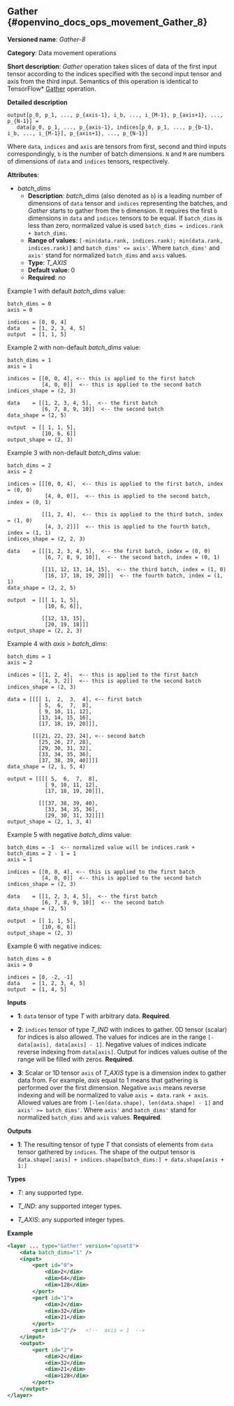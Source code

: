 ## Gather <a name="Gather"></a> {#openvino_docs_ops_movement_Gather_8}

**Versioned name**: *Gather-8*

**Category**: Data movement operations

**Short description**: *Gather* operation takes slices of data of the first input tensor according to the indices
 specified with the second input tensor and axis from the third input. Semantics of this operation is identical to 
TensorFlow\* [Gather](https://www.tensorflow.org/api_docs/python/tf/gather) operation.

**Detailed description**

    output[p_0, p_1, ..., p_{axis-1}, i_b, ..., i_{M-1}, p_{axis+1}, ..., p_{N-1}] = 
       data[p_0, p_1, ..., p_{axis-1}, indices[p_0, p_1, ..., p_{b-1}, i_b, ..., i_{M-1}], p_{axis+1}, ..., p_{N-1}]

Where `data`, `indices` and `axis` are tensors from first, second and third inputs correspondingly, `b` is 
the number of batch dimensions. `N` and `M` are numbers of dimensions of `data` and `indices` tensors, respectively.

**Attributes**:
* *batch_dims*
  * **Description**: *batch_dims* (also denoted as `b`) is a leading number of dimensions of `data` tensor and `indices` 
  representing the batches, and *Gather* starts to gather from the `b` dimension. It requires the first `b` 
  dimensions in `data` and `indices` tensors to be equal. If `batch_dims` is less than zero, normalized value is used 
  `batch_dims = indices.rank + batch_dims`.
  * **Range of values**: `[-min(data.rank, indices.rank); min(data.rank, indices.rank)]` and `batch_dims' <= axis'`.
  Where `batch_dims'` and `axis'` stand for normalized `batch_dims` and `axis` values.
  * **Type**: *T_AXIS*
  * **Default value**: 0
  * **Required**: *no*

Example 1 with default *batch_dims* value:
```
batch_dims = 0
axis = 0

indices = [0, 0, 4] 
data    = [1, 2, 3, 4, 5]
output  = [1, 1, 5]
```

Example 2 with non-default *batch_dims* value:
```
batch_dims = 1
axis = 1

indices = [[0, 0, 4], <-- this is applied to the first batch 
           [4, 0, 0]]  <-- this is applied to the second batch
indices_shape = (2, 3)

data    = [[1, 2, 3, 4, 5],  <-- the first batch
           [6, 7, 8, 9, 10]]  <-- the second batch 
data_shape = (2, 5)

output  = [[ 1, 1, 5],
           [10, 6, 6]]
output_shape = (2, 3)
```

Example 3 with non-default *batch_dims* value:
```
batch_dims = 2
axis = 2

indices = [[[0, 0, 4],  <-- this is applied to the first batch, index = (0, 0)
            [4, 0, 0]],  <-- this is applied to the second batch, index = (0, 1)
          
           [[1, 2, 4],  <-- this is applied to the third batch, index = (1, 0)
            [4, 3, 2]]]  <-- this is applied to the fourth batch, index = (1, 1) 
indices_shape = (2, 2, 3)

data    = [[[1, 2, 3, 4, 5],  <-- the first batch, index = (0, 0)
            [6, 7, 8, 9, 10]],  <-- the second batch, index = (0, 1)
          
           [[11, 12, 13, 14, 15],  <-- the third batch, index = (1, 0)
            [16, 17, 18, 19, 20]]]  <-- the fourth batch, index = (1, 1)
data_shape = (2, 2, 5)

output  = [[[ 1, 1, 5],
            [10, 6, 6]],

           [[12, 13, 15],
            [20, 19, 18]]] 
output_shape = (2, 2, 3)
```
Example 4 with *axis* > *batch_dims*:
```
batch_dims = 1
axis = 2

indices = [[1, 2, 4],  <-- this is applied to the first batch 
           [4, 3, 2]]  <-- this is applied to the second batch
indices_shape = (2, 3)

data = [[[[ 1,  2,  3,  4], <-- first batch
          [ 5,  6,  7,  8],
          [ 9, 10, 11, 12],
          [13, 14, 15, 16],
          [17, 18, 19, 20]]],
  
        [[[21, 22, 23, 24], <-- second batch
          [25, 26, 27, 28],
          [29, 30, 31, 32],
          [33, 34, 35, 36],
          [37, 38, 39, 40]]]]
data_shape = (2, 1, 5, 4)

output = [[[[ 5,  6,  7,  8],
            [ 9, 10, 11, 12],
            [17, 18, 19, 20]]],

          [[[37, 38, 39, 40],
            [33, 34, 35, 36],
            [29, 30, 31, 32]]]]
output_shape = (2, 1, 3, 4)
```

Example 5 with negative *batch_dims* value:
```
batch_dims = -1  <-- normalized value will be indices.rank + batch_dims = 2 - 1 = 1
axis = 1

indices = [[0, 0, 4], <-- this is applied to the first batch 
           [4, 0, 0]]  <-- this is applied to the second batch
indices_shape = (2, 3)

data    = [[1, 2, 3, 4, 5],  <-- the first batch
           [6, 7, 8, 9, 10]]  <-- the second batch 
data_shape = (2, 5)

output  = [[ 1, 1, 5],
           [10, 6, 6]]
output_shape = (2, 3)
```

Example 6 with negative indices:
```
batch_dims = 0
axis = 0

indices = [0, -2, -1] 
data    = [1, 2, 3, 4, 5]
output  = [1, 4, 5]
```

**Inputs**

* **1**:  `data` tensor of type *T* with arbitrary data. **Required**.

* **2**:  `indices` tensor of type *T_IND* with indices to gather. 0D tensor (scalar) for indices is also allowed. 
  The values for indices are in the range `[-data[axis], data[axis] - 1]`.
  Negative values of indices indicate reverse indexing from `data[axis]`. Output for indices values outise of the range
  will be filled with zeros.
  **Required**.

* **3**:  Scalar or 1D tensor `axis` of *T_AXIS* type is a dimension index to gather data from. For example, 
*axis* equal to 1 means that gathering is performed over the first dimension. Negative `axis` means reverse indexing and 
  will be normalized to value `axis = data.rank + axis`. Allowed values are from `[-len(data.shape), len(data.shape) - 1]` 
  and `axis' >= batch_dims'`. Where `axis'` and `batch_dims'` stand for normalized `batch_dims` and `axis` values.
**Required**.

**Outputs**

* **1**: The resulting tensor of type *T* that consists of elements from `data` tensor gathered by `indices`. The shape 
of the output tensor is `data.shape[:axis] + indices.shape[batch_dims:] + data.shape[axis + 1:]`

**Types**

* *T*: any supported type.

* *T_IND*: any supported integer types.

* *T_AXIS*: any supported integer types.

**Example**

```xml
<layer ... type="Gather" version="opset8">
    <data batch_dims="1" />
    <input>
        <port id="0">
            <dim>2</dim>
            <dim>64</dim>
            <dim>128</dim>
        </port>
        <port id="1">
            <dim>2</dim>
            <dim>32</dim>
            <dim>21</dim>
        </port>
        <port id="2"/>   <!--  axis = 1  -->
    </input>
    <output>
        <port id="2">
            <dim>2</dim>
            <dim>32</dim>
            <dim>21</dim>
            <dim>128</dim>
        </port>
    </output>
</layer>
```
